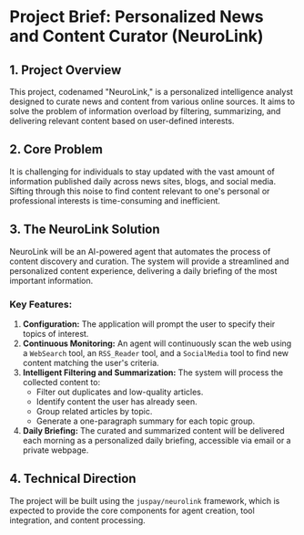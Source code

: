 # Project Brief: Personalized News and Content Curator (NeuroLink)

## 1. Project Overview

This project, codenamed "NeuroLink," is a personalized intelligence analyst designed to curate news and content from various online sources. It aims to solve the problem of information overload by filtering, summarizing, and delivering relevant content based on user-defined interests.

## 2. Core Problem

It is challenging for individuals to stay updated with the vast amount of information published daily across news sites, blogs, and social media. Sifting through this noise to find content relevant to one's personal or professional interests is time-consuming and inefficient.

## 3. The NeuroLink Solution

NeuroLink will be an AI-powered agent that automates the process of content discovery and curation. The system will provide a streamlined and personalized content experience, delivering a daily briefing of the most important information.

### Key Features:

1.  **Configuration:** The application will prompt the user to specify their topics of interest.
2.  **Continuous Monitoring:** An agent will continuously scan the web using a `WebSearch` tool, an `RSS_Reader` tool, and a `SocialMedia` tool to find new content matching the user's criteria.
3.  **Intelligent Filtering and Summarization:** The system will process the collected content to:
    *   Filter out duplicates and low-quality articles.
    *   Identify content the user has already seen.
    *   Group related articles by topic.
    *   Generate a one-paragraph summary for each topic group.
4.  **Daily Briefing:** The curated and summarized content will be delivered each morning as a personalized daily briefing, accessible via email or a private webpage.

## 4. Technical Direction

The project will be built using the `juspay/neurolink` framework, which is expected to provide the core components for agent creation, tool integration, and content processing.
